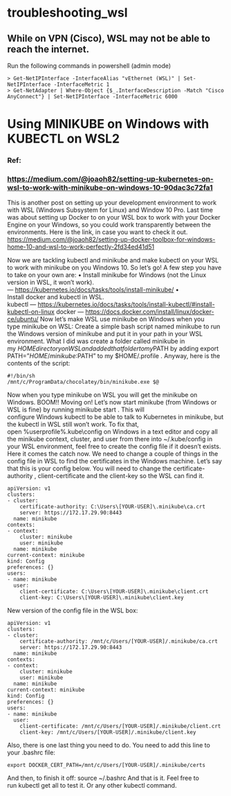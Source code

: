 # troubleshooting_wsl

## While on VPN (Cisco), WSL may not be able to reach the internet.
Run the following commands in powershell (admin mode)
```
> Get-NetIPInterface -InterfaceAlias "vEthernet (WSL)" | Set-NetIPInterface -InterfaceMetric 1
> Get-NetAdapter | Where-Object {$_.InterfaceDescription -Match "Cisco AnyConnect"} | Set-NetIPInterface -InterfaceMetric 6000
```

# Using MINIKUBE on Windows with KUBECTL on WSL2
### Ref:
### https://medium.com/@joaoh82/setting-up-kubernetes-on-wsl-to-work-with-minikube-on-windows-10-90dac3c72fa1
This is another post on setting up your development environment to work with WSL (Windows Subsystem for Linux) and Window 10 Pro.
Last time was about setting up Docker to on your WSL box to work with your Docker Engine on your Windows, so you could work transparently between the environments. Here is the link, in case you want to check it out.
https://medium.com/@joaoh82/setting-up-docker-toolbox-for-windows-home-10-and-wsl-to-work-perfectly-2fd34ed41d51

Now we are tackling kubectl and minikube and make kubectl on your WSL to work with minikube on you Windows 10. So let’s go!
A few step you have to take on your own are:
	• Install minikube for Windows (not the Linux version in WSL, it won’t work). — https://kubernetes.io/docs/tasks/tools/install-minikube/
	• Install docker and kubectl in WSL.
kubectl — https://kubernetes.io/docs/tasks/tools/install-kubectl/#install-kubectl-on-linux
docker — https://docs.docker.com/install/linux/docker-ce/ubuntu/
Now let’s make WSL use minikube on Windows when you type minikube on WSL:
Create a simple bash script named minikube to run the Windows version of minikube and put it in your path in your WSL environment. What I did was create a folder called minikube in my $HOME directory on WSL and added that folder to my $PATH by adding export PATH=”$HOME/minikube:$PATH” to my $HOME/.profile . Anyway, here is the contents of the script:
```
#!/bin/sh
/mnt/c/ProgramData/chocolatey/bin/minikube.exe $@
```
Now when you type minikube on WSL you will get the minikube on Windows. BOOM!!
Moving on!
Let’s now start minikube (from Windows or WSL is fine) by running minikube start . This will configure Windows kubectl to be able to talk to Kubernetes in minikube, but the kubectl in WSL still won’t work. To fix that, open %userprofile%\.kube\config on Windows in a text editor and copy all the minikube context, cluster, and user from there into ~/.kube/config in your WSL environment, feel free to create the config file if it doesn’t exists.
Here it comes the catch now. We need to change a couple of things in the config file in WSL to find the certificates in the Windows machine.
Let’s say that this is your config below. You will need to change the certificate-authority , client-certificate and the client-key so the WSL can find it.
```
apiVersion: v1
clusters:
- cluster:
	certificate-authority: C:\Users\[YOUR-USER]\.minikube\ca.crt
	server: https://172.17.29.90:8443
  name: minikube
contexts:
- context:
	cluster: minikube
	user: minikube
  name: minikube
current-context: minikube
kind: Config
preferences: {}
users:
- name: minikube
  user:
	client-certificate: C:\Users\[YOUR-USER]\.minikube\client.crt
	client-key: C:\Users\[YOUR-USER]\.minikube\client.key
```
New version of the config file in the WSL box:
```
apiVersion: v1
clusters:
- cluster:
	certificate-authority: /mnt/c/Users/[YOUR-USER]/.minikube/ca.crt
	server: https://172.17.29.90:8443
  name: minikube
contexts:
- context:
	cluster: minikube
	user: minikube
  name: minikube
current-context: minikube
kind: Config
preferences: {}
users:
- name: minikube
  user:
	client-certificate: /mnt/c/Users/[YOUR-USER]/.minikube/client.crt
	client-key: /mnt/c/Users/[YOUR-USER]/.minikube/client.key
```
Also, there is one last thing you need to do. You need to add this line to your .bashrc file:
```
export DOCKER_CERT_PATH=/mnt/c/Users/[YOUR-USER]/.minikube/certs
```
And then, to finish it off: source ~/.bashrc
And that is it. Feel free to run kubectl get all to test it. Or any other kubectl command.
